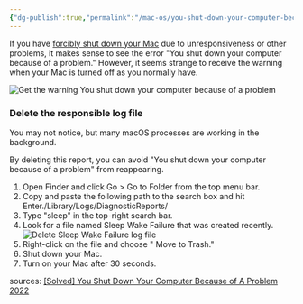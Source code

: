 ```yaml
---
{"dg-publish":true,"permalink":"/mac-os/you-shut-down-your-computer-because-of-a-problem-mac-os/","tags":["public","macos","intel","t2"],"noteIcon":"1"}
---
```



If you have [forcibly shut down your Mac](https://iboysoft.com/wiki/mac-force-shutdown.html) due to unresponsiveness or other problems, it makes sense to see the error "You shut down your computer because of a problem." However, it seems strange to receive the warning when your Mac is turned off as you normally have.

![Get the warning You shut down your computer because of a problem](/img/user/attachments/Get_the_warning_You_shut_down_your_computer_because_of_a_problem.jpg)

### Delete the responsible log file

You may not notice, but many macOS processes are working in the background.

By deleting this report, you can avoid "You shut down your computer because of a problem" from reappearing.

1.  Open Finder and click Go > Go to Folder from the top menu bar.
2.  Copy and paste the following path to the search box and hit Enter./Library/Logs/DiagnosticReports/
3.  Type "sleep" in the top-right search bar.
4.  Look for a file named Sleep Wake Failure that was created recently.![Delete Sleep Wake Failure log file](/img/user/attachments/Delete_Sleep_Wake_Failure_log_file.jpg)
5.  Right-click on the file and choose " Move to Trash."
6.  Shut down your Mac.
7.  Turn on your Mac after 30 seconds.


 


sources: [[Solved] You Shut Down Your Computer Because of A Problem 2022](https://iboysoft.com/howto/you-shut-down-your-computer-because-of-a-problem.html)